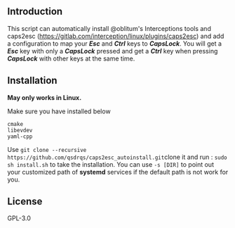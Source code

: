 ## Introduction
This script can automatically install @oblitum's Interceptions tools and caps2esc (https://gitlab.com/interception/linux/plugins/caps2esc) and add a configuration to map your ***Esc*** and ***Ctrl*** keys to ***CapsLock***. You will get a ***Esc*** key with only a ***CapsLock*** pressed and get a ***Ctrl*** key when pressing ***CapsLock*** with other keys at the same time.

## Installation
**May only works in Linux.**

Make sure you have installed below
```
cmake
libevdev
yaml-cpp
```

Use `git clone --recursive https://github.com/qsdrqs/caps2esc_autoinstall.git`clone it and run : `sudo sh install.sh` to take the installation.
You can use `-s [DIR]` to point out your customized path of **systemd** services if the default path is not work for you.

## License
GPL-3.0
